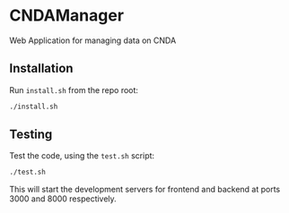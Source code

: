 # CNDAManager
Web Application for managing data on CNDA

## Installation

Run `install.sh` from the repo root:

```bash
./install.sh
```

## Testing

Test the code, using the `test.sh` script:

```bash
./test.sh
```

This will start the development servers for frontend and backend at ports 3000 and 8000 respectively.
